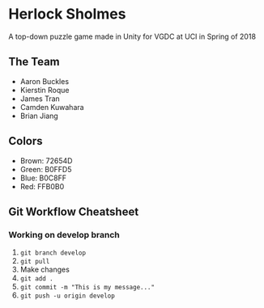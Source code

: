 # Herlock Sholmes
A top-down puzzle game made in Unity for VGDC at UCI in Spring of 2018

## The Team
- Aaron Buckles
- Kierstin Roque
- James Tran
- Camden Kuwahara
- Brian Jiang

## Colors
- Brown: 72654D
- Green: B0FFD5
- Blue:  B0C8FF
- Red:   FFB0B0

## Git Workflow Cheatsheet
### Working on develop branch
1. `git branch develop`
2. `git pull`
3. Make changes
4. `git add .`
5. `git commit -m "This is my message..."`
6. `git push -u origin develop`
